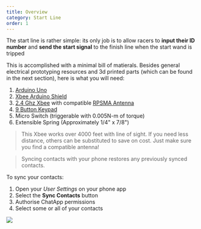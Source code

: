 ```yaml
---
title: Overview
category: Start Line
order: 1
---
```


The start line is rather simple: its only job is to allow racers to **input their ID number** and **send the start signal** to the finish line when the start wand is tripped

This is accomplished with a minimal bill of matierals. Besides general electrical prototyping resources and 3d printed parts (which can be found in the next section), here is what you will need:
1. [Arduino Uno](arduinoLink)
  1. [Xbee Arduino Shield](shieldLink)
1. [2.4 Ghz Xbee](xbeeLink) with compatible [RPSMA Antenna](antennaLink)
1. [9 Button Keypad](keypadLink)
1. Micro Switch (triggerable with 0.005N-m of torque)
1. Extensible Spring (Approximately 1/4" x 7/8")

> This Xbee works over 4000 feet with line of sight. If you need less distance, others can be substituted to save on cost. Just make sure you find a compatible antenna!


> Syncing contacts with your phone restores any previously synced contacts.

To sync your contacts:

1. Open your *User Settings* on your phone app
2. Select the **Sync Contacts** button
3. Authorise ChatApp permissions
4. Select some or all of your contacts

![](//placehold.it/800x600)

[arduinoLink]: https://store.arduino.cc/usa/arduino-uno-rev3
[xbeeLink]: https://www.mouser.com/ProductDetail/Digi-International/XB24CDMSIT-001/?qs=XmMZR4xR0DDHBWHJZQYv7A%3d%3d&utm_source=eciaauthorized&utm_medium=aggregator&utm_campaign=XB24CDMSIT-001&utm_term=XB24CDMSIT-001&utm_content=Digi-International
[antennaLink]: https://www.sparkfun.com/products/558
[shieldLink]: https://www.robotshop.com/en/xbee-shield-arduino.html?gclid=Cj0KCQiAnuDTBRDUARIsAL41eDpHZFOGaLQYXSEpOHFxAVxpOQJQqTM2JMBtAN9JQMKceqJMhFQ_KqoaAlMgEALw_wcB
[keypadLink]: https://www.amazon.com/Adafruit-Membrane-Matrix-Keypad-Extras/dp/B00NAY2XUS/ref=pd_lpo_vtph_60_lp_tr_t_2?_encoding=UTF8&psc=1&refRID=GX9J0P5HFSPRCMQ4GF38